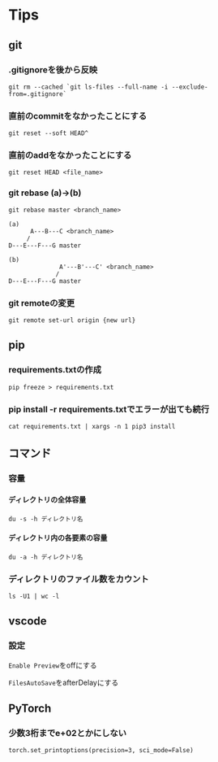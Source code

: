 # Tips

## git

### .gitignoreを後から反映
```
git rm --cached `git ls-files --full-name -i --exclude-from=.gitignore`
```
### 直前のcommitをなかったことにする
```
git reset --soft HEAD^
```
### 直前のaddをなかったことにする
```
git reset HEAD <file_name>
```
### git rebase (a)->(b)
```
git rebase master <branch_name>
```
```
(a)
      A---B---C <branch_name>
     /
D---E---F---G master

(b)
              A'---B'---C' <branch_name>
             /
D---E---F---G master
```

### git remoteの変更
```
git remote set-url origin {new url}
```

## pip
### requirements.txtの作成
```
pip freeze > requirements.txt
```
### pip install -r requirements.txtでエラーが出ても続行
```
cat requirements.txt | xargs -n 1 pip3 install
```

## コマンド

### 容量
#### ディレクトリの全体容量
```
du -s -h ディレクトリ名
```
#### ディレクトリ内の各要素の容量
```
du -a -h ディレクトリ名
```

### ディレクトリのファイル数をカウント
```
ls -U1 | wc -l
```

## vscode
### 設定
`Enable Preview`をoffにする

`FilesAutoSave`をafterDelayにする

## PyTorch
### 少数3桁までe+02とかにしない
```
torch.set_printoptions(precision=3, sci_mode=False)
```

